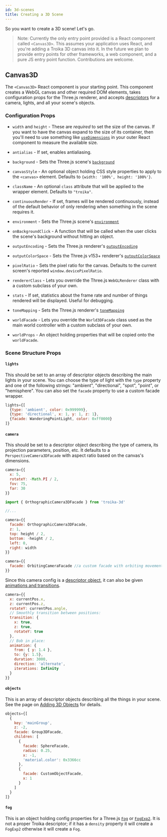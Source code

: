 ```yaml
---
id: 3d-scenes
title: Creating a 3D Scene
---
```


So you want to create a 3D scene! Let's go.

> Note: Currently the only entry point provided is a React component called `<Canvas3D>`. This assumes your application uses React, and you're adding a Troika 3D canvas into it. In the future we plan to provide entry points for other frameworks, a web component, and a pure JS entry point function. Contributions are welcome.

## Canvas3D

The `<Canvas3D>` React component is your starting point. This component creates a WebGL canvas and other required DOM elements, takes configuration props for the Three.js renderer, and accepts [descriptors](../troika-core/scene-descriptors.md) for a camera, lights, and all your scene's objects.

### Configuration Props

- `width` and `height` - These are _required_ to set the size of the canvas. If you want to have the canvas expand to the size of its container, then you'll need to use something like [`useDimensions`](https://www.npmjs.com/package/react-use-dimensions) in your outer React component to measure the available size.

- `antialias` - If set, enables antialiasing.

- `background` - Sets the Three.js scene's [`background`](https://threejs.org/docs/#api/en/scenes/Scene.background)

- `canvasStyle` - An optional object holding CSS style properties to apply to the `<canvas>` element. Defaults to `{width: '100%', height: '100%'}`.

- `className` - An optional `class` attribute that will be applied to the wrapper element. Defaults to `"troika"`.

- `continuousRender` - If set, frames will be rendered continuously, instead of the default behavior of only rendering when something in the scene requires it.

- `environment` - Sets the Three.js scene's [`environment`](https://threejs.org/docs/#api/en/scenes/Scene.environment)

- `onBackgroundClick` - A function that will be called when the user clicks the scene's background without hitting an object.

- `outputEncoding` - Sets the Three.js renderer's [`outputEncoding`](https://threejs.org/docs/#api/en/renderers/WebGLRenderer.outputEncoding)

- `outputColorSpace` - Sets the Three.js v153+ renderer's [`outputColorSpace`](https://threejs.org/docs/#api/en/renderers/WebGLRenderer.outputColorSpace)

- `pixelRatio` - Sets the pixel ratio for the canvas. Defaults to the current screen's reported `window.devicePixelRatio`.

- `rendererClass` - Lets you override the Three.js `WebGLRenderer` class with a custom subclass of your own.

- `stats` - If set, statistics about the frame rate and number of things rendered will be displayed. Useful for debugging.

- `toneMapping` - Sets the Three.js renderer's [`toneMapping`](https://threejs.org/docs/#api/en/renderers/WebGLRenderer.toneMapping)

- `worldFacade` - Lets you override the `World3DFacade` class used as the main world controller with a custom subclass of your own.

- `worldProps` - An object holding properties that will be copied onto the `worldFacade`.

### Scene Structure Props

#### `lights`

This should be set to an array of descriptor objects describing the main lights in your scene. You can choose the type of light with the `type` property and one of the following strings: "ambient", "directional", "spot", "point", or "hemisphere". You can also set the `facade` property to use a custom facade wrapper.

```js
lights={[
  {type: 'ambient', color: 0x999999},
  {type: 'directional', x: 1, y: 1, z: 1},
  {facade: WanderingPointLight, color: 0xff0000}
]}
```

#### `camera`

This should be set to a descriptor object describing the type of camera, its projection parameters, position, etc. It defaults to a `PerspectiveCamera3DFacade` with aspect ratio based on the canvas's dimensions.

```js
camera={{
  x: 5,
  rotateY: -Math.PI / 2,
  fov: 75,
  far: 30
}}
```

```js
import { OrthographicCamera3DFacade } from 'troika-3d'

//...

camera={{
  facade: OrthographicCamera3DFacade,
  z: 1,
  top: height / 2,
  bottom: -height / 2,
  left: 0,
  right: width
}}
```

```js
camera={{
  facade: OrbitingCameraFacade //a custom facade with orbiting movement
}}
```

Since this camera config is a [descriptor object](../troika-core/scene-descriptors.md), it can also be given [animations and transitions](../troika-core/animations-and-transitions.md).

```js
camera={{
  x: currentPos.x,
  z: currentPos.z,
  rotateY: currentPos.angle,
  // Smoothly transition between positions:
  transition: {
    x: true,
    z: true,
    rotateY: true
  },
  // Bob in place:
  animation: {
    from: { y: 1.4 },
    to: {y: 1.5},
    duration: 3000,
    direction: 'alternate',
    iterations: Infinity
  }
}}
```

#### `objects`

This is an array of descriptor objects describing all the things in your scene. See the page on [Adding 3D Objects](./objects.md) for details.

```js
objects={[
  {
    key: 'mainGroup',
    z: -2,
    facade: Group3DFacade,
    children: [
      {
        facade: SphereFacade,
        radius: 0.25,
        x: -1,
        'material.color': 0x3366cc
      },
      {
        facade: CustomObjectFacade,
        x: 1
      }
    ]
  }
]}
```

#### `fog`

This is an object holding config properties for a Three.js [`Fog`](https://threejs.org/docs/#api/en/scenes/Fog) or [`FogExp2`](https://threejs.org/docs/#api/en/scenes/FogExp2). It is not a proper Troika descriptor; if it has a `density` property it will create a `FogExp2` otherwise it will create a `Fog`.
